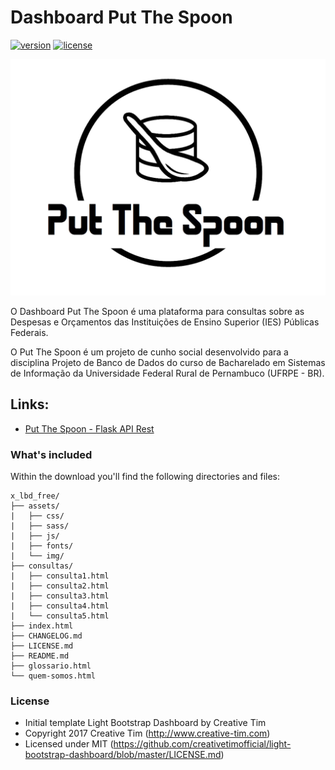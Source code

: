 # Dashboard Put The Spoon
[![version][version-badge]][CHANGELOG] [![license][license-badge]][LICENSE]

![alt text](https://github.com/jmontejr/dashboard-putthespoon/blob/master/assets/img/logo_putthespoon.png "Put The Spoon Logo")

O Dashboard Put The Spoon é uma plataforma para consultas sobre as Despesas e Orçamentos das Instituições de Ensino Superior (IES) Públicas Federais. 

O Put The Spoon é um projeto de cunho social desenvolvido para a disciplina Projeto de Banco de Dados do curso de Bacharelado em Sistemas de Informação da Universidade Federal Rural de Pernambuco (UFRPE - BR).

## Links:

+ [Put The Spoon - Flask API Rest](https://github.com/ProjetosDeBD-2018-2/put-the-spoon)

### What's included

Within the download you'll find the following directories and files:

```
x_lbd_free/
├── assets/
|   ├── css/
|   ├── sass/
|   ├── js/
|   ├── fonts/
|   └── img/
├── consultas/
|   ├── consulta1.html
|   ├── consulta2.html
|   ├── consulta3.html
|   ├── consulta4.html
|   └── consulta5.html
├── index.html
├── CHANGELOG.md
├── LICENSE.md
├── README.md
├── glossario.html
└── quem-somos.html
```

### License

- Initial template Light Bootstrap Dashboard by Creative Tim
- Copyright 2017 Creative Tim (http://www.creative-tim.com)
- Licensed under MIT (https://github.com/creativetimofficial/light-bootstrap-dashboard/blob/master/LICENSE.md)

[CHANGELOG]: ./CHANGELOG.md
[LICENSE]: ./LICENSE.md
[version-badge]: https://img.shields.io/badge/version-1.4.0-blue.svg
[license-badge]: https://img.shields.io/badge/license-MIT-blue.svg
